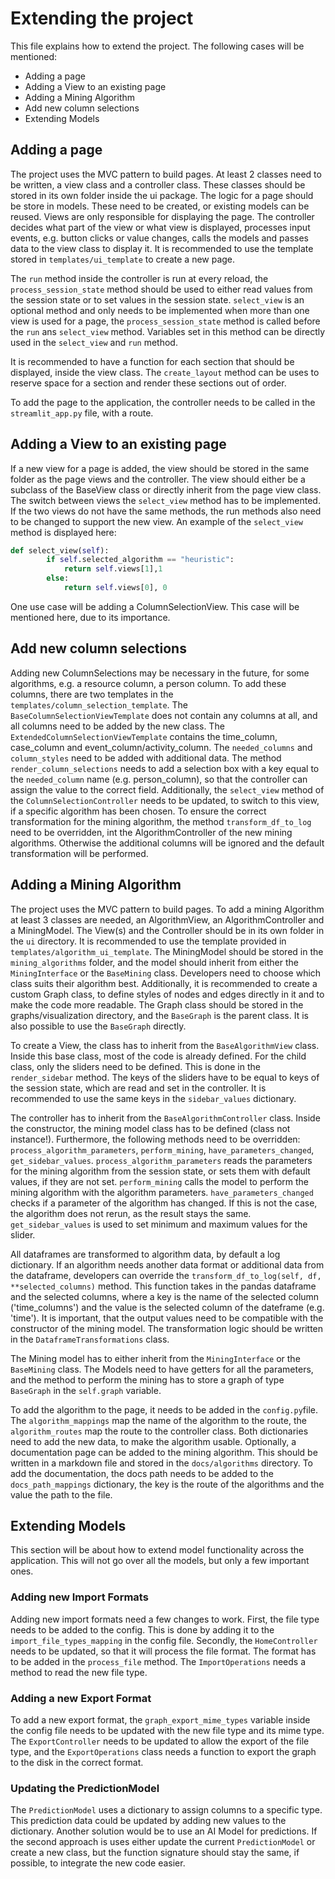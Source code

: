 # Extending the project

This file explains how to extend the project. The following cases will be mentioned:

- Adding a page
- Adding a View to an existing page
- Adding a Mining Algorithm
- Add new column selections
- Extending Models

## Adding a page

The project uses the MVC pattern to build pages. At least 2 classes need to be written, a view class and a controller class. These classes should be stored in its own folder inside the ui package. The logic for a page should be store in models. These need to be created, or existing models can be reused. Views are only responsible for displaying the page. The controller decides what part of the view or what view is displayed, processes input events, e.g. button clicks or value changes, calls the models and passes data to the view class to display it. It is recommended to use the template stored in `templates/ui_template` to create a new page.

The `run` method inside the controller is run at every reload, the `process_session_state` method should be used to either read values from the session state or to set values in the session state. `select_view` is an optional method and only needs to be implemented when more than one view is used for a page, the `process_session_state` method is called before the `run` ans `select_view` method. Variables set in this method can be directly used in the `select_view` and `run` method.

It is recommended to have a function for each section that should be displayed, inside the view class. The `create_layout` method can be uses to reserve space for a section and render these sections out of order.

To add the page to the application, the controller needs to be called in the `streamlit_app.py` file, with a route.

## Adding a View to an existing page

If a new view for a page is added, the view should be stored in the same folder as the page views and the controller. The view should either be a subclass of the BaseView class or directly inherit from the page view class. The switch between views the `select_view` method has to be implemented. If the two views do not have the same methods, the run methods also need to be changed to support the new view. An example of the `select_view` method is displayed here:

```python
def select_view(self):
        if self.selected_algorithm == "heuristic":
            return self.views[1],1
        else:
            return self.views[0], 0
```

One use case will be adding a ColumnSelectionView. This case will be mentioned here, due to its importance.

## Add new column selections

Adding new ColumnSelections may be necessary in the future, for some algorithms, e.g. a resource column, a person column. To add these columns, there are two templates in the `templates/column_selection_template`. The `BaseColumnSelectionViewTemplate` does not contain any columns at all, and all columns need to be added by the new class. The `ExtendedColumnSelectionViewTemplate` contains the time_column, case_column and event_column/activity_column. The `needed_columns` and `column_styles` need to be added with additional data. The method `render_column_selections` needs to add a selection box with a key equal to the `needed_column` name (e.g. person_column), so that the controller can assign the value to the correct field. Additionally, the `select_view` method of the `ColumnSelectionController` needs to be updated, to switch to this view, if a specific algorithm has been chosen. To ensure the correct transformation for the mining algorithm, the method `transform_df_to_log` need to be overridden, int the AlgorithmController of the new mining algorithms. Otherwise the additional columns will be ignored and the default transformation will be performed.

## Adding a Mining Algorithm

The project uses the MVC pattern to build pages. To add a mining Algorithm at least 3 classes are needed, an AlgorithmView, an AlgorithmController and a MiningModel. The View(s) and the Controller should be in its own folder in the `ui` directory. It is recommended to use the template provided in `templates/algorithm_ui_template`. The MiningModel should be stored in the `mining_algorithms` folder, and the model should inherit from either the `MiningInterface` or the `BaseMining` class. Developers need to choose which class suits their algorithm best. Additionally, it is recommended to create a custom Graph class, to define styles of nodes and edges directly in it and to make the code more readable. The Graph class should be stored in the graphs/visualization directory, and the `BaseGraph` is the parent class. It is also possible to use the `BaseGraph` directly.

To create a View, the class has to inherit from the `BaseAlgorithmView` class. Inside this base class, most of the code is already defined. For the child class, only the sliders need to be defined. This is done in the `render_sidebar` method. The keys of the sliders have to be equal to keys of the session state, which are read and set in the controller. It is recommended to use the same keys in the `sidebar_values` dictionary.

The controller has to inherit from the `BaseAlgorithmController` class. Inside the constructor, the mining model class has to be defined (class not instance!). Furthermore, the following methods need to be overridden: `process_algorithm_parameters`, `perform_mining`, `have_parameters_changed`, `get_sidebar_values`. `process_algorithm_parameters` reads the parameters for the mining algorithm from the session state, or sets them with default values, if they are not set. `perform_mining` calls the model to perform the mining algorithm with the algorithm parameters. `have_parameters_changed` checks if a parameter of the algorithm has changed. If this is not the case, the algorithm does not rerun, as the result stays the same. `get_sidebar_values` is used to set minimum and maximum values for the slider.

All dataframes are transformed to algorithm data, by default a log dictionary. If an algorithm needs another data format or additional data from the dataframe, developers can override the `transform_df_to_log(self, df, **selected_columns)` method. This function takes in the pandas dataframe and the selected columns, where a key is the name of the selected column ('time_columns') and the value is the selected column of the dateframe (e.g. 'time'). It is important, that the output values need to be compatible with the constructor of the mining model. The transformation logic should be written in the `DataframeTransformations` class.

The Mining model has to either inherit from the `MiningInterface` or the `BaseMining` class. The Models need to have getters for all the parameters, and the method to perform the mining has to store a graph of type `BaseGraph` in the `self.graph` variable.

To add the algorithm to the page, it needs to be added in the `config.py`file. The `algorithm_mappings` map the name of the algorithm to the route, the `algorithm_routes` map the route to the controller class. Both dictionaries need to add the new data, to make the algorithm usable. Optionally, a documentation page can be added to the mining algorithm. This should be written in a markdown file and stored in the `docs/algorithms` directory. To add the documentation, the docs path needs to be added to the `docs_path_mappings` dictionary, the key is the route of the algorithms and the value the path to the file.

## Extending Models

This section will be about how to extend model functionality across the application. This will not go over all the models, but only a few important ones.

### Adding new Import Formats

Adding new import formats need a few changes to work. First, the file type needs to be added to the config. This is done by adding it to the `import_file_types_mapping` in the config file. Secondly, the `HomeController` needs to be updated, so that it will process the file format. The format has to be added in the `process_file` method. The `ImportOperations` needs a method to read the new file type.

### Adding a new Export Format

To add a new export format, the `graph_export_mime_types` variable inside the config file needs to be updated with the new file type and its mime type. The `ExportController` needs to be updated to allow the export of the file type, and the `ExportOperations` class needs a function to export the graph to the disk in the correct format.

### Updating the PredictionModel

The `PredictionModel` uses a dictionary to assign columns to a specific type. This prediction data could be updated by adding new values to the dictionary. Another solution would be to use an AI Model for predictions. If the second approach is uses either update the current `PredictionModel` or create a new class, but the function signature should stay the same, if possible, to integrate the new code easier.
